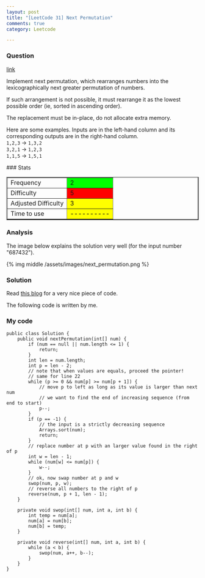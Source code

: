 ```yaml
---
layout: post
title: "[LeetCode 31] Next Permutation"
comments: true
category: Leetcode

---
```


### Question 

[link](http://oj.leetcode.com/problems/next-permutation/)

<div class="question-content">
            <p></p><p>
Implement next permutation, which rearranges numbers into the lexicographically next greater permutation of numbers.
</p>
<p>
If such arrangement is not possible, it must rearrange it as the lowest possible order (ie, sorted in ascending order).
</p>
<p>
The replacement must be in-place, do not allocate extra memory.
</p>
<p>
Here are some examples. Inputs are in the left-hand column and its corresponding outputs are in the right-hand column.<br>
<code>1,2,3</code> → <code>1,3,2</code><br>
<code>3,2,1</code> → <code>1,2,3</code><br>
<code>1,1,5</code> → <code>1,5,1</code><br>
</p><p></p>
          </div>
### Stats
<table border="2">
	<tr>
		<td>Frequency</td>
		<td bgcolor="lime">2</td>
	</tr>
	<tr>
		<td>Difficulty</td>
		<td bgcolor="red">5</td>
	</tr>
	<tr>
		<td>Adjusted Difficulty</td>
		<td bgcolor="yellow">3</td>
	</tr>
	<tr>
		<td>Time to use</td>
		<td bgcolor="yellow">----------</td>
	</tr>
</table>

### Analysis

The image below explains the solution very well (for the input number "687432").

{% img middle /assets/images/next_permutation.png %}

### Solution

Read [this blog](http://blog.csdn.net/havenoidea/article/details/12176737) for a very nice piece of code. 

The following code is written by me. 

### My code 

    public class Solution {
        public void nextPermutation(int[] num) {
            if (num == null || num.length <= 1) {
                return;
            }
            int len = num.length;
            int p = len - 2;
            // note that when values are equals, proceed the pointer! 
            // same for line 22
            while (p >= 0 && num[p] >= num[p + 1]) {
                // move p to left as long as its value is larger than next num
                // we want to find the end of increasing sequence (from end to start)
                p--;
            }
            if (p == -1) {
                // the input is a strictly decreasing sequence
                Arrays.sort(num);
                return;
            }
            // replace number at p with an larger value found in the right of p
            int w = len - 1;
            while (num[w] <= num[p]) {
                w--;
            }
            // ok, now swap number at p and w
            swop(num, p, w);
            // reverse all numbers to the right of p
            reverse(num, p + 1, len - 1);
        }

        private void swop(int[] num, int a, int b) {
            int temp = num[a];
            num[a] = num[b];
            num[b] = temp;
        }

        private void reverse(int[] num, int a, int b) {
            while (a < b) {
                swop(num, a++, b--);
            }
        }
    }
